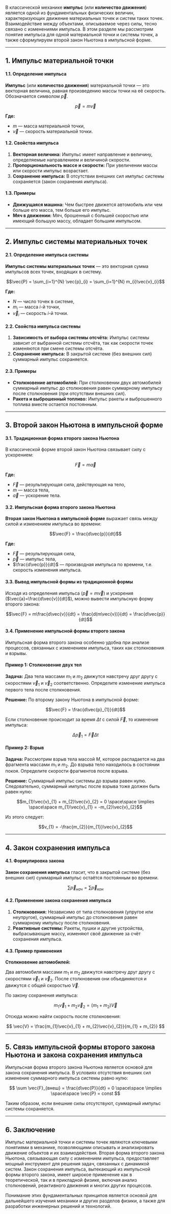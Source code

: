 В классической механике **импульс** (или **количество движения**) является одной из фундаментальных физических величин, характеризующих движение материальных точек и систем таких точек. Взаимодействие между объектами, описываемое через силы, тесно связано с изменениями импульса. В этом разделе мы рассмотрим понятие импульса для одной материальной точки и системы точек, а также сформулируем второй закон Ньютона в импульсной форме.

---

## 1. Импульс материальной точки

#### 1.1. Определение импульса

**Импульс** (или **количество движения**) материальной точки — это векторная величина, равная произведению массы точки на её скорость. Обозначается символом $\vec{p}$.

$$\vec{p} = m\vec{v}$$

**Где:**

- $m$ — масса материальной точки,
- $\vec{v}$ — скорость материальной точки.

#### 1.2. Свойства импульса

1. **Векторная величина:** Импульс имеет направление и величину, определяемые направлением и величиной скорости.
2. **Пропорциональность массе и скорости:** При увеличении массы или скорости импульс возрастает.
3. **Сохранение импульса:** В отсутствии внешних сил импульс системы сохраняется (закон сохранения импульса).

#### 1.3. Примеры

- **Движущаяся машина:** Чем быстрее движется автомобиль или чем больше его масса, тем больше его импульс.
- **Мяч в движении:** Мяч, брошенный с большей скоростью или имеющий большую массу, обладает большим импульсом.

---

## 2. Импульс системы материальных точек

#### 2.1. Определение импульса системы

**Импульс системы материальных точек** — это векторная сумма импульсов всех точек, входящих в систему.

$$\vec{P} = \sum_{i=1}^{N} \vec{p}_{i} = \sum_{i=1}^{N} m_{i}\vec{v}_{i}$$

**Где:**

- $N$ — число точек в системе,
- $m_{i}$ — масса $i$-й точки,
- $\vec{v}_{i}$​ — скорость $i$-й точки.

#### 2.2. Свойства импульса системы

1. **Зависимость от выбора системы отсчёта:** Импульс системы зависит от выбранной системы отсчёта, так как скорости точек изменяются при смене системы отсчёта.
2. **Сохранение импульса:** В закрытой системе (без внешних сил) суммарный импульс сохраняется.

#### 2.3. Примеры

- **Столкновение автомобилей:** При столкновении двух автомобилей суммарный импульс до столкновения равен суммарному импульсу после столкновения (при отсутствии внешних сил).
- **Ракета и выброшенный топливо:** Импульс ракеты и выброшенного топлива вместе остается постоянным.

---

## 3. Второй закон Ньютона в импульсной форме

#### 3.1. Традиционная форма второго закона Ньютона

В классической форме второй закон Ньютона связывает силу с ускорением:

$$\vec{F} = m\vec{a}$$

**Где:**

- $\vec{F}$ — результирующая сила, действующая на тело,
- $m$ — масса тела,
- $\vec{a}$ — ускорение тела.

#### 3.2. Импульсная форма второго закона Ньютона

**Вторая закон Ньютона в импульсной форме** выражает связь между силой и изменением импульса во времени:

$$\vec{F} = \frac{d\vec{p}}{dt}$$

**Где:**

- $\vec{F}$ — результирующая сила,
- $\vec{p}$​ — импульс тела,
- $\frac{d\vec{p}}{dt}$​​ — производная импульса по времени, т.е. скорость изменения импульса.

#### 3.3. Вывод импульсной формы из традиционной формы

Исходя из определения импульса ($\vec{p}=m\vec{v}$) и ускорения ($\vec{a}=\frac{d\vec{v}}{dt}$), можно вывести импульсную форму второго закона:

$$\vec{F} = m\frac{d\vec{v}}{dt} = \frac{d(m\vec{v})}{dt} = \frac{d\vec{p}}{dt}$$

#### 3.4. Применение импульсной формы второго закона

Импульсная форма второго закона особенно удобна при анализе процессов, связанных с изменением импульса, таких как столкновения и взрывы.

#### Пример 1: Столкновение двух тел

**Задача:** Два тела массами $m_{1}$ и $m_{2}$​ движутся навстречу друг другу с скоростями $\vec{v}_{1}$​ и $\vec{v}_{2}$​ соответственно. Определите изменение импульса первого тела после столкновения.

**Решение:** По второму закону Ньютона в импульсной форме:

$$\vec{F} = \frac{d\vec{p}_{1}}{dt}$$

Если столкновение происходит за время $\Delta t$ с силой $\vec{F}$, то изменение импульса:

$$\Delta \vec{p}_{1} = \vec{F} \Delta t$$

#### Пример 2: Взрыв

**Задача:** Рассмотрим взрыв тела массой $M$, которое распадается на два фрагмента массами $m_{1}$​ и $m_{2}$. До взрыва тело находилось в состоянии покоя. Определите скорости фрагментов после взрыва.

**Решение:** Суммарный импульс системы до взрыва равен нулю. Следовательно, суммарный импульс после взрыва тоже должен быть равен нулю:

$$m_{1}\vec{v}_{1} + m_{2}\vec{v}_{2} = 0 \space\space \implies \space\space m_{1}\vec{v}_{1} = -m_{2}\vec{v}_{2}$$

Из этого следует:

$$v_{1} = -\frac{m_{2}}{m_{1}}\vec{v}_{2}$$

---

## 4. Закон сохранения импульса

#### 4.1. Формулировка закона

**Закон сохранения импульса** гласит, что в закрытой системе (без внешних сил) суммарный импульс остаётся постоянным во времени.

$$\sum \vec{p}_{нач} = \sum \vec{p}_{кон}$$

#### 4.2. Применение закона сохранения импульса

1. **Столкновения:** Независимо от типа столкновения (упругое или неупругое), суммарный импульс до столкновения равен суммарному импульсу после столкновения.
2. **Реактивные системы:** Ракеты, пушки и другие устройства, выбрасывающие массу, изменяют своё движение за счёт сохранения импульса.

#### 4.3. Пример применения

**Столкновение автомобилей:**

Два автомобиля массами $m_{1}$​ и $m_{2}$​ движутся навстречу друг другу с скоростями $\vec{v}_{1}$​ и $\vec{v}_{2}$​. После столкновения они объединяются и движутся с общей скоростью $\vec{V}$.

По закону сохранения импульса:

$$
m_{1}\vec{v}_{1} + m_{2}\vec{v}_{2} = (m_{1} + m_{2})\vec{V}
$$

Отсюда можно найти скорость после столкновения:

$$
\vec{V} = \frac{m_{1}\vec{v}_{1} + m_{2}\vec{v}_{2}}{m_{1} + m_{2}}
$$

---

## 5. Связь импульсной формы второго закона Ньютона и закона сохранения импульса

Импульсная форма второго закона Ньютона является основой для закона сохранения импульса. В условиях отсутствия внешних сил изменение суммарного импульса системы равно нулю:

$$
\sum \vec{F}_{внеш} = \frac{d\vec{P}}{dt} = 0 \space\space \implies \space\space \vec{P} = const
$$

Таким образом, если внешние силы отсутствуют, суммарный импульс системы сохраняется.

---

## 6. Заключение

Импульс материальной точки и системы точек являются ключевыми понятиями в механике, позволяющими описывать и анализировать движение объектов и их взаимодействия. Вторая форма второго закона Ньютона, связывающая силу с изменением импульса, предоставляет мощный инструмент для решения задач, связанных с динамикой систем. Закон сохранения импульса, вытекающий из импульсной формы второго закона, имеет широкое применение как в теоретической, так и в прикладной физике, включая анализ столкновений, реактивного движения и многих других процессов.

Понимание этих фундаментальных принципов является основой для дальнейшего изучения механики и других разделов физики, а также для разработки инженерных решений и технологий.